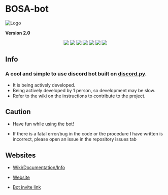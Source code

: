 # BOSA-bot

![Logo](https://cdn.discordapp.com/avatars/844755365191352358/9d8fd75f36f5bd4e2866e6fcd8acac26.png?size=128)


**Version 2.0**

<p align="center">
  <a href="//discord.gg/HzJ3Gfr"><img src="https://img.shields.io/discord/739934735387721768?logo=discord"></a>
  <a href="//github.com/kkrypt0nn/Python-Discord-Bot-Template/releases"><img src="https://img.shields.io/github/v/release/kkrypt0nn/Python-Discord-Bot-Template"></a>
  <a href="//github.com/kkrypt0nn/Python-Discord-Bot-Template/commits/main"><img src="https://img.shields.io/github/last-commit/kkrypt0nn/Python-Discord-Bot-Template"></a>
  <a href="//github.com/kkrypt0nn/Python-Discord-Bot-Template/releases"><img src="https://img.shields.io/github/downloads/kkrypt0nn/Python-Discord-Bot-Template/total"></a>
  <a href="//github.com/kkrypt0nn/Python-Discord-Bot-Template/blob/main/LICENSE.md"><img src="https://img.shields.io/github/license/kkrypt0nn/Python-Discord-Bot-Template"></a>
  <a href="//github.com/kkrypt0nn/Python-Discord-Bot-Template"><img src="https://img.shields.io/github/languages/code-size/kkrypt0nn/Python-Discord-Bot-Template"></a>
  <a href="//github.com/kkrypt0nn/Python-Discord-Bot-Template/issues"><img src="https://img.shields.io/github/issues-raw/kkrypt0nn/Python-Discord-Bot-Template"></a>
</p>

## Info
### A cool and simple to use discord bot built on [discord.py](https://github.com/Rapptz/discord.py).

- It is being actively developed.
- Being actively developed by 1 person, so development may be slow.
- Refer to the wiki on the instructions to contribute to the project.

## Caution

- Have fun while using the bot! 

- If there is a fatal error/bug in the code or the procedure I have written is incorrect, please open an issue in the repository issues tab []()

## Websites

- [Wiki/Documentation/Info](https://github.com/absozero/BOSA-bot/wiki)

- [Website](https://absozero.github.io/BOSA-bot/)

- [Bot invite link](https://discord.com/api/oauth2/authorize?client_id=844755365191352358&permissions=8&scope=bot)
